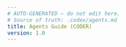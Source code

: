 ```yaml
---
# AUTO-GENERATED — do not edit here.
# Source of truth: .codex/agents.md
title: Agents Guide (CODER)
version: 1.0
---
```


